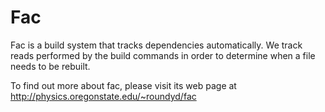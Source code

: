 # Fac

Fac is a build system that tracks dependencies automatically.  We
track reads performed by the build commands in order to determine when
a file needs to be rebuilt.

To find out more about fac, please visit its web page at
http://physics.oregonstate.edu/~roundyd/fac

